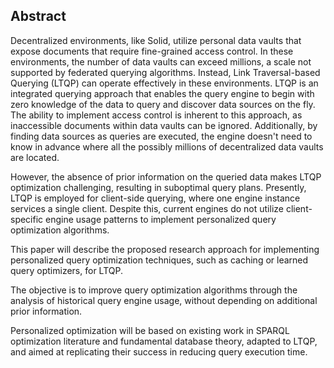 ## Abstract
<!-- Context      -->
Decentralized environments, like Solid, utilize personal data vaults that expose documents that require fine-grained access control.
In these environments, the number of data vaults can exceed millions, a scale not supported by federated querying algorithms. 
Instead, Link Traversal-based Querying (LTQP) can operate effectively in these environments. 
LTQP is an integrated querying approach that enables the query engine to begin with zero knowledge of the data to query and discover data sources on the fly.
The ability to implement access control is inherent to this approach, as inaccessible documents within data vaults can be ignored.
Additionally, by finding data sources as queries are executed, the engine doesn't need to know in advance where all the possibly millions of decentralized data vaults are located.
<!-- Need         -->
However, the absence of prior information on the queried data makes LTQP optimization challenging, resulting in suboptimal query plans. 
Presently, LTQP is employed for client-side querying, where one engine instance services a single client.
Despite this, current engines do not utilize client-specific engine usage patterns to implement personalized query optimization algorithms.
<!-- Task         -->
This paper will describe the proposed research approach for implementing personalized query optimization techniques, such as caching or learned query optimizers, for LTQP. 
<!-- Object       -->
The objective is to improve query optimization algorithms through the analysis of historical query engine usage, without depending on additional prior information. 
<!-- Findings     -->
Personalized optimization will be based on existing work in SPARQL optimization literature and fundamental database theory, adapted to LTQP, and aimed at replicating their success in reducing query execution time.
<!-- Conclusion   -->
<!-- Perspectives -->

